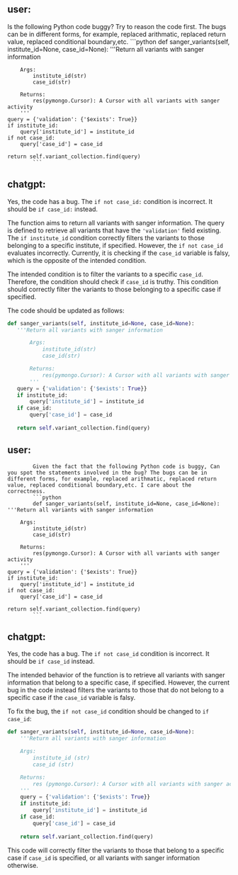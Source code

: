 

## user: 

Is the following Python code buggy? Try to reason the code first. The bugs can be in different forms, for example, replaced arithmatic, replaced return value, replaced conditional boundary,etc.
            ```python
            def sanger_variants(self, institute_id=None, case_id=None):
    '''Return all variants with sanger information

        Args:
            institute_id(str)
            case_id(str)

        Returns:
            res(pymongo.Cursor): A Cursor with all variants with sanger activity
        '''
    query = {'validation': {'$exists': True}}
    if institute_id:
        query['institute_id'] = institute_id
    if not case_id:
        query['case_id'] = case_id
    
    return self.variant_collection.find(query)
            ```
            

## chatgpt: 

Yes, the code has a bug. The `if not case_id:` condition is incorrect. It should be `if case_id:` instead. 

The function aims to return all variants with sanger information. The query is defined to retrieve all variants that have the `'validation'` field existing. The `if institute_id` condition correctly filters the variants to those belonging to a specific institute, if specified. However, the `if not case_id` evaluates incorrectly. Currently, it is checking if the `case_id` variable is falsy, which is the opposite of the intended condition.

The intended condition is to filter the variants to a specific `case_id`. Therefore, the condition should check if `case_id` is truthy. This condition should correctly filter the variants to those belonging to a specific case if specified. 

The code should be updated as follows:

 ```python
 def sanger_variants(self, institute_id=None, case_id=None):
    '''Return all variants with sanger information

        Args:
            institute_id(str)
            case_id(str)

        Returns:
            res(pymongo.Cursor): A Cursor with all variants with sanger activity
        '''
    query = {'validation': {'$exists': True}}
    if institute_id:
        query['institute_id'] = institute_id
    if case_id:
        query['case_id'] = case_id
    
    return self.variant_collection.find(query)
```

## user: 


            Given the fact that the following Python code is buggy, Can you spot the statements involved in the bug? The bugs can be in different forms, for example, replaced arithmatic, replaced return value, replaced conditional boundary,etc. I care about the correctness.
            ```python
            def sanger_variants(self, institute_id=None, case_id=None):
    '''Return all variants with sanger information

        Args:
            institute_id(str)
            case_id(str)

        Returns:
            res(pymongo.Cursor): A Cursor with all variants with sanger activity
        '''
    query = {'validation': {'$exists': True}}
    if institute_id:
        query['institute_id'] = institute_id
    if not case_id:
        query['case_id'] = case_id
    
    return self.variant_collection.find(query)
            ```
            

## chatgpt: 

Yes, the code has a bug. The `if not case_id` condition is incorrect. It should be `if case_id` instead.

The intended behavior of the function is to retrieve all variants with sanger information that belong to a specific case, if specified. However, the current bug in the code instead filters the variants to those that do not belong to a specific case if the `case_id` variable is falsy.

To fix the bug, the `if not case_id` condition should be changed to `if case_id`:

```python
def sanger_variants(self, institute_id=None, case_id=None):
    '''Return all variants with sanger information

    Args:
        institute_id (str)
        case_id (str)

    Returns:
        res (pymongo.Cursor): A Cursor with all variants with sanger activity
    '''
    query = {'validation': {'$exists': True}}
    if institute_id:
        query['institute_id'] = institute_id
    if case_id:
        query['case_id'] = case_id
    
    return self.variant_collection.find(query)
```

This code will correctly filter the variants to those that belong to a specific case if `case_id` is specified, or all variants with sanger information otherwise.